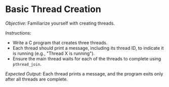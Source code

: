 # **Basic Thread Creation**

*Objective:* Familiarize yourself with creating threads.

*Instructions:*
* Write a C program that creates three threads.
* Each thread should print a message, including its thread ID, to indicate it is running (e.g., "Thread X is running").
* Ensure the main thread waits for each of the threads to complete using `pthread_join`.

*Expected Output:* Each thread prints a message, and the program exits only after all threads are complete.